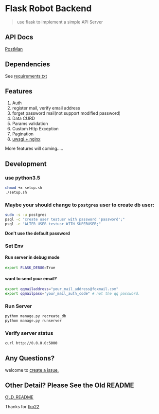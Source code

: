 # Flask Robot Backend

> use flask to implement a simple API Server

## API Docs

[PostMan](https://documenter.getpostman.com/view/4303292/RzthSXR3#609b2c55-47d0-4623-bc88-411c5f35fd57)

## Dependencies

See [requirements.txt](./requirements.txt)

## Features

1. Auth
2. register mail, verify email address
3. forget password mail(not support modified password)
3. Data CURD
4. Params validation
5. Custom Http Exception
6. Pagination
7. [uwsgi + nginx](./docs/)

More features will coming.....

## Development

### use python3.5

```bash
chmod +x setup.sh
./setup.sh
```
### Maybe your should change to `postgres` user to create db user:
```bash
sudo -s -u postgres
psql -c "create user testusr with password 'password';"
psql -c "ALTER USER testusr WITH SUPERUSER;" 
```
**Don't use the default password**

### Set Env

#### Run server in debug mode

```bash
export FLASK_DEBUG=True
```

#### want to send your email?

```bash
export qqmailaddress="your_mail_address@foxmail.com"
export qqmailpass="your_mail_auth_code" # not the qq password.
```
### Run Server

```bash
python manage.py recreate_db
python manage.py runserver
```
### Verify server status

```bash
curl http://0.0.0.0:5000
```

## Any Questions?

welcome to [create a issue.](https://github.com/Raoul1996/flask-boilerplate/issues/new)

## Other Detail? Please See the Old README

[OLD_README](./docs/OLD_README.md)

Thanks for [tko22](https://github.com/tko22)
